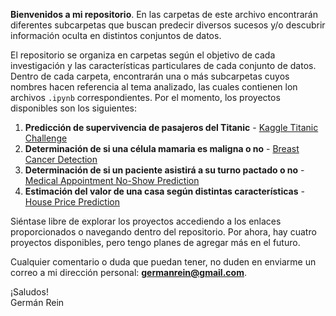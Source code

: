 **Bienvenidos a mi repositorio**. En las carpetas de este archivo encontrarán diferentes subcarpetas que buscan predecir diversos sucesos y/o descubrir información oculta en distintos conjuntos de datos.

El repositorio se organiza en carpetas según el objetivo de cada investigación y las características particulares de cada conjunto de datos. Dentro de cada carpeta, encontrarán una o más subcarpetas cuyos nombres hacen referencia al tema analizado, las cuales contienen lon archivos `.ipynb` correspondientes. Por el momento, los proyectos disponibles son los siguientes:

1. **Predicción de supervivencia de pasajeros del Titanic** - [Kaggle Titanic Challenge](https://github.com/GermanRein1994/Proyectos_German_Rein/blob/main/01%20-%20Binary%20Clasification/Titanic/Kaggle%20Titanic%20Challenge.ipynb)
2. **Determinación de si una célula mamaria es maligna o no** - [Breast Cancer Detection](https://github.com/GermanRein1994/Proyectos_German_Rein/blob/main/01%20-%20Binary%20Clasification/Breast%20Cancer/Breast%20Cancer.ipynb)
3. **Determinación de si un paciente asistirá a su turno pactado o no** - [Medical Appointment No-Show Prediction](https://github.com/GermanRein1994/Proyectos_German_Rein/blob/main/02%20-%20Imbalanced%20Binary%20Clasification/Medical%20Appointment%20No%20Show/No-Show%20Medical%20Appointment.ipynb)
4. **Estimación del valor de una casa según distintas características** - [House Price Prediction](https://github.com/GermanRein1994/Proyectos_German_Rein/blob/main/03%20-%20Regression/House%20Prices/Regression%20House%20Prices.ipynb)

Siéntase libre de explorar los proyectos accediendo a los enlaces proporcionados o navegando dentro del repositorio. Por ahora, hay cuatro proyectos disponibles, pero tengo planes de agregar más en el futuro.

Cualquier comentario o duda que puedan tener, no duden en enviarme un correo a mi dirección personal: **germanrein@gmail.com**.

¡Saludos!  
Germán Rein
